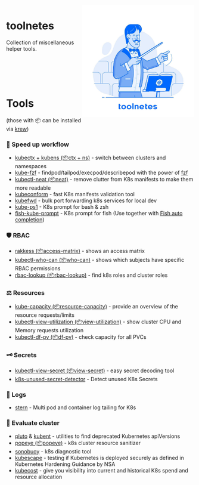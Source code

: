 <img src="assets/toolnetes-logo.jpeg" align="right" width="300" heigh="auto">

# toolnetes

Collection of miscellaneous helper tools.

<br><br><br><br>

# Tools 
(those with 📦 can be installed via [krew](https://github.com/kubernetes-sigs/krew/))

### 🚀 Speed up workflow
* [kubectx + kubens (📦ctx + ns)](https://github.com/ahmetb/kubectx) - switch between clusters and namespaces
* [kube-fzf](https://github.com/arunvelsriram/kube-fzf) - findpod/tailpod/execpod/describepod with the power of [fzf](https://github.com/junegunn/fzf)
* [kubectl-neat (📦neat)](https://github.com/itaysk/kubectl-neat) - remove clutter from K8s manifests to make them more readable
* [kubeconform](https://github.com/yannh/kubeconform) - fast K8s manifests validation tool
* [kubefwd](https://github.com/txn2/kubefwd) - bulk port forwarding k8s services for local dev
* [kube-ps1](https://github.com/jonmosco/kube-ps1) - K8s prompt for bash & zsh 
* [fish-kube-prompt](https://github.com/aluxian/fish-kube-prompt) - K8s prompt for fish (Use together with [Fish auto completion](https://gist.github.com/Aracki/cf422173371d2118ae94bb6821f074e0))


### 🛡 RBAC
* [rakkess (📦access-matrix)](https://github.com/corneliusweig/rakkess) - shows an access matrix
* [kubectl-who-can (📦who-can)](https://github.com/aquasecurity/kubectl-who-can) - shows which subjects have specific RBAC permissions
* [rbac-lookup (📦rbac-lookup)](https://github.com/reactiveops/rbac-lookup) - find k8s roles and cluster roles

### ⚖️ Resources
* [kube-capacity (📦resource-capacity)](https://github.com/robscott/kube-capacity) - provide an overview of the resource requests/limits
* [kubectl-view-utilization (📦view-utilization)](https://github.com/etopeter/kubectl-view-utilization) - show cluster CPU and Memory requests utilization
* [kubectl-df-pv (📦df-pv)](https://github.com/yashbhutwala/kubectl-df-pv) - check capacity for all PVCs

### 🗝 Secrets
* [kubectl-view-secret (📦view-secret)](https://github.com/elsesiy/kubectl-view-secret) - easy secret decoding tool
* [k8s-unused-secret-detector](https://github.com/dtan4/k8s-unused-secret-detector) - Detect unused K8s Secrets 

### 📜 Logs
* [stern](https://github.com/wercker/stern) - Multi pod and container log tailing for K8s

### 📝 Evaluate cluster
* [pluto](https://github.com/FairwindsOps/pluto) & [kubent](https://github.com/doitintl/kube-no-trouble) - utilities to find deprecated Kubernetes apiVersions
* [popeye (📦popeye)](https://github.com/derailed/popeye) - k8s cluster resource sanitizer
* [sonobuoy](https://github.com/heptio/sonobuoy) - k8s diagnostic tool
* [kubescape](https://github.com/armosec/kubescape) - testing if Kubernetes is deployed securely as defined in Kubernetes Hardening Guidance by NSA
* [kubecost](https://github.com/kubecost/cost-model) - give you visibility into current and historical K8s spend and resource allocation
